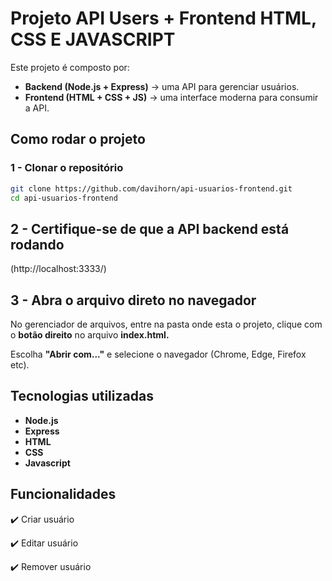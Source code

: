 # Projeto API Users + Frontend HTML, CSS E JAVASCRIPT

Este projeto é composto por:
- **Backend (Node.js + Express)** → uma API para gerenciar usuários.
- **Frontend (HTML + CSS + JS)** → uma interface moderna para consumir a API.

## Como rodar o projeto

### 1 - Clonar o repositório

 ```bash
git clone https://github.com/davihorn/api-usuarios-frontend.git
cd api-usuarios-frontend
```
## 2 - Certifique-se de que a **API backend** está rodando
(http://localhost:3333/)

## 3 - Abra o arquivo direto no navegador

No gerenciador de arquivos, entre na pasta onde esta o projeto, clique com o **botão direito** no arquivo **index.html.**

Escolha **"Abrir com..."** e selecione o navegador (Chrome, Edge, Firefox etc).


## Tecnologias utilizadas
- **Node.js** 
- **Express**
- **HTML**
- **CSS**
- **Javascript**


## Funcionalidades
✔️ Criar usuário 

✔️  Editar usuário

✔️ Remover usuário





